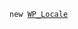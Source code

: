 <p><code>new <a href="https://developer.wordpress.org/reference/classes/wp_locale/">WP_Locale</a></code></p>
